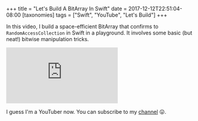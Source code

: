 +++
title = "Let's Build A BitArray In Swift"
date = 2017-12-12T22:51:04-08:00
[taxonomies]
tags = ["Swift", "YouTube", "Let's Build"]
+++

In this video, I build a space-efficient BitArray that confirms to `RandomAccessCollection` in Swift in
a playground. It involves some basic (but neat!) bitwise manipulation tricks.

<div class="video-container">
    <iframe src="https://www.youtube.com/embed/-k_jrIoD56k" frameborder="0" gesture="media" allow="encrypted-media" allowfullscreen></iframe>
</div>

I guess I'm a YouTuber now. You can subscribe to my [channel][0] 😛.

[0]: https://www.youtube.com/channel/UCkBVC0dMgyUnxzettP7qE-A
